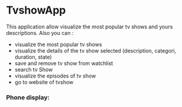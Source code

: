 # TvshowApp
This application allow visualize the most popular tv shows and yours descriptions.
Also you can :
* visualize the most popular tv shows
* visualize the details of the tv show selected (description, categori, duration, state)
* save and remove tv show from watchlist 
* search tv Show 
* visualize the episodes of tv show 
* go to website of tvshow

### Phone display:


